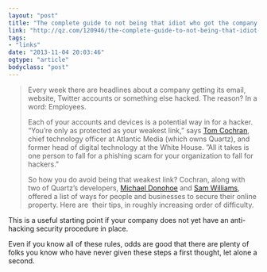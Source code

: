 ```yaml
---
layout: "post"
title: "The complete guide to not being that idiot who got the company hacked"
link: "http://qz.com/120946/the-complete-guide-to-not-being-that-idiot-who-got-the-company-hacked/"
tags: 
- "links"
date: "2013-11-04 20:03:46"
ogtype: "article"
bodyclass: "post"
---
```


> Every week there are headlines about a company getting its email, website, Twitter accounts or something else hacked. The reason? In a word: Employees.
> 
> Each of your accounts and devices is a potential way in for a hacker. “You’re only as protected as your weakest link,” says [Tom Cochran](https://twitter.com/tommer%E2%80%8E), chief technology officer at Atlantic Media (which owns Quartz), and former head of digital technology at the White House. ”All it takes is one person to fall for a phishing scam for your organization to fall for hackers.”
> 
> So how you do avoid being that weakest link? Cochran, along with two of Quartz’s developers, [Michael Donohoe](https://twitter.com/donohoe) and [Sam Williams](https://twitter.com/stimply%E2%80%8E), offered a list of ways for people and businesses to secure their online property. Here are  their tips, in roughly increasing order of difficulty.

This is a useful starting point if your company does not yet have an anti-hacking security procedure in place.

Even if you know all of these rules, odds are good that there are plenty of folks you know who have never given these steps a first thought, let alone a second.